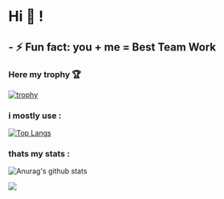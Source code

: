 # Hi 👋  !

## - ⚡ Fun fact: you + me = Best Team Work

### Here my trophy 🏆 

[![trophy](https://github-profile-trophy.vercel.app/?username=yo-gif12&theme=algolia)](https://github.com/yo-gif12/github-profile-trophy)

### i mostly use :

[![Top Langs](https://github-readme-stats.vercel.app/api/top-langs/?username=yo-gif12&langs_count=8)](https://github.com/yo-gif12/github-readme-stats)

### thats my stats :
![Anurag's github stats](https://github-readme-stats.vercel.app/api?username=yo-gif12&show_icons=true&theme=radical)

![](https://komarev.com/ghpvc/?username=yo-gif12)

